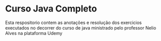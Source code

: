 # Curso Java Completo

Esta respositorio contem as anotações e resolução dos exercicios executados no decorrer do curso de java ministrado pelo professor Nelio Alves na plataforma Udemy